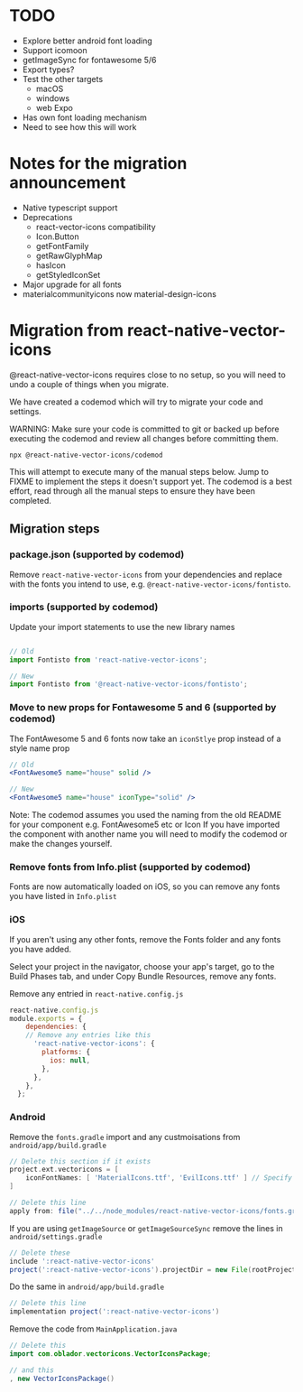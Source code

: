 # TODO
* Explore better android font loading
* Support icomoon
* getImageSync for fontawesome 5/6
* Export types?
* Test the other targets
  * macOS
  * windows
  * web
Expo
* Has own font loading mechanism
* Need to see how this will work

# Notes for the migration announcement
* Native typescript support
* Deprecations
  * react-vector-icons compatibility
  * Icon.Button
  * getFontFamily
  * getRawGlyphMap
  * hasIcon
  * getStyledIconSet
* Major upgrade for all fonts
* materialcommunityicons now material-design-icons

# Migration from react-native-vector-icons

@react-native-vector-icons requires close to no setup, so you will need to undo a couple of things when you migrate.

We have created a codemod which will try to migrate your code and settings.

WARNING: Make sure your code is committed to git or backed up before executing the codemod and review all changes before committing them.

```
npx @react-native-vector-icons/codemod
```

This will attempt to execute many of the manual steps below. Jump to FIXME to implement the steps it doesn't support yet.
The codemod is a best effort, read through all the manual steps to ensure they have been completed.


## Migration steps

### package.json (supported by codemod)

Remove `react-native-vector-icons` from your dependencies and replace with the fonts you intend to use, e.g. `@react-native-vector-icons/fontisto`.

### imports (supported by codemod)

Update your import statements to use the new library names
```js

// Old
import Fontisto from 'react-native-vector-icons';

// New
import Fontisto from '@react-native-vector-icons/fontisto';
```

### Move to new props for Fontawesome 5 and 6 (supported by codemod)

The FontAwesome 5 and 6 fonts now take an `iconStlye` prop instead of a style name prop

```jsx
// Old
<FontAwesome5 name="house" solid />

// New
<FontAwesome5 name="house" iconType="solid" />
```

Note: The codemod assumes you used the naming from the old README for your component e.g. FontAwesome5 etc or Icon
If you have imported the component with another name you will need to modify the codemod or make the changes yourself.

### Remove fonts from Info.plist (supported by codemod)

Fonts are now automatically loaded on iOS, so you can remove any fonts you have listed in `Info.plist`


### iOS

If you aren't using any other fonts, remove the Fonts folder and any fonts you have added.

Select your project in the navigator, choose your app's target, go to the Build Phases tab, and under Copy Bundle Resources, remove any fonts.

Remove any entried in `react-native.config.js`

```js
react-native.config.js
module.exports = {
    dependencies: {
    // Remove any entries like this
      'react-native-vector-icons': {
        platforms: {
          ios: null,
        },
      },
    },
  };
```

### Android

Remove the `fonts.gradle` import and any custmoisations from `android/app/build.gradle`

```gradle
// Delete this section if it exists
project.ext.vectoricons = [
    iconFontNames: [ 'MaterialIcons.ttf', 'EvilIcons.ttf' ] // Specify font files
]

// Delete this line
apply from: file("../../node_modules/react-native-vector-icons/fonts.gradle")
```

If you are using `getImageSource` or `getImageSourceSync` remove the lines in `android/settings.gradle`
```gradle
// Delete these
include ':react-native-vector-icons'
project(':react-native-vector-icons').projectDir = new File(rootProject.projectDir, '../node_modules/react-native-vector-icons/android')
```

Do the same in `android/app/build.gradle`
```gradle
// Delete this line
implementation project(':react-native-vector-icons')
```

Remove the code from `MainApplication.java`
```java
// Delete this
import com.oblador.vectoricons.VectorIconsPackage;

// and this
, new VectorIconsPackage()
```
